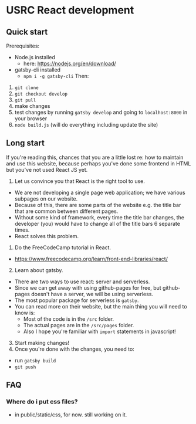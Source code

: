 # USRC React development
## Quick start
Prerequisites:
- Node.js installed
  - here: https://nodejs.org/en/download/
- gatsby-cli installed 
  - `npm i -g gatsby-cli`
Then:
1. `git clone`
2. `git checkout develop`
3. `git pull`
4. make changes
5. test changes by running `gatsby develop` and going to `localhost:8000` in your browser
5. `node build.js` (will do everything including update the site)

## Long start
If you're reading this, chances that you are a little lost re: how to maintain and use this website, because perhaps you've done some frontend in HTML but you've not used React JS yet.
1. Let us convince you that React is the right tool to use.
  - We are not developing a single page web application; we have various subpages on our website.
  - Because of this, there are some parts of the website e.g. the title bar that are common between different pages.
  - Without some kind of framework, every time the title bar changes, the developer (you) would have to change all of the title bars 6 separate times.
  - React solves this problem.
1. Do the FreeCodeCamp tutorial in React.
  - https://www.freecodecamp.org/learn/front-end-libraries/react/
2. Learn about gatsby.
  - There are two ways to use react: server and serverless. 
  - Since we can get away with using github-pages for free, but github-pages doesn't have a server, we will be using serverless.
  - The most popular package for serverless is `gatsby`. 
  - You can read more on their website, but the main thing you will need to know is:
    - Most of the code is in the `/src` folder.
    - The actual pages are in the `/src/pages` folder.
    - Also I hope you're familiar with `import` statements in javascript!
3. Start making changes!
4. Once you're done with the changes, you need to:
  - run `gatsby build`
  - `git push`

## FAQ
### Where do i put css files?
- in public/static/css, for now. still working on it.